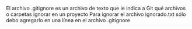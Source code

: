 El archivo .gitignore es un archivo de texto que le indica a Git qué archivos o carpetas ignorar en un proyecto
Para ignorar el archivo ignorado.txt sólo debo agregarlo en una línea en el archivo .gitignore
